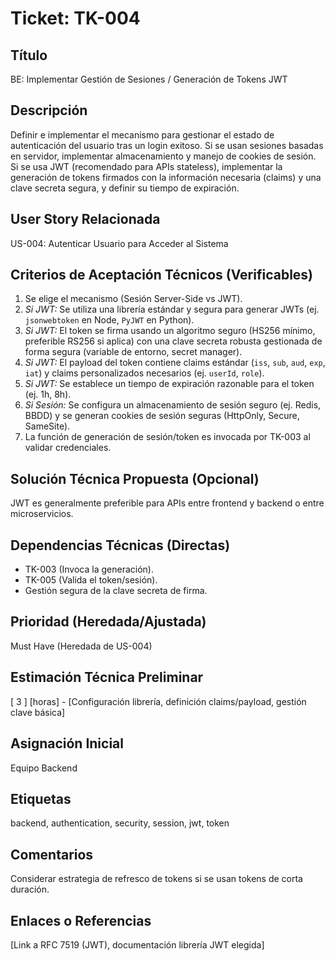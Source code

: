 # Ticket: TK-004

## Título
BE: Implementar Gestión de Sesiones / Generación de Tokens JWT

## Descripción
Definir e implementar el mecanismo para gestionar el estado de autenticación del usuario tras un login exitoso. Si se usan sesiones basadas en servidor, implementar almacenamiento y manejo de cookies de sesión. Si se usa JWT (recomendado para APIs stateless), implementar la generación de tokens firmados con la información necesaria (claims) y una clave secreta segura, y definir su tiempo de expiración.

## User Story Relacionada
US-004: Autenticar Usuario para Acceder al Sistema

## Criterios de Aceptación Técnicos (Verificables)
1.  Se elige el mecanismo (Sesión Server-Side vs JWT).
2.  *Si JWT:* Se utiliza una librería estándar y segura para generar JWTs (ej. `jsonwebtoken` en Node, `PyJWT` en Python).
3.  *Si JWT:* El token se firma usando un algoritmo seguro (HS256 mínimo, preferible RS256 si aplica) con una clave secreta robusta gestionada de forma segura (variable de entorno, secret manager).
4.  *Si JWT:* El payload del token contiene claims estándar (`iss`, `sub`, `aud`, `exp`, `iat`) y claims personalizados necesarios (ej. `userId`, `role`).
5.  *Si JWT:* Se establece un tiempo de expiración razonable para el token (ej. 1h, 8h).
6.  *Si Sesión:* Se configura un almacenamiento de sesión seguro (ej. Redis, BBDD) y se generan cookies de sesión seguras (HttpOnly, Secure, SameSite).
7.  La función de generación de sesión/token es invocada por TK-003 al validar credenciales.

## Solución Técnica Propuesta (Opcional)
JWT es generalmente preferible para APIs entre frontend y backend o entre microservicios.

## Dependencias Técnicas (Directas)
* TK-003 (Invoca la generación).
* TK-005 (Valida el token/sesión).
* Gestión segura de la clave secreta de firma.

## Prioridad (Heredada/Ajustada)
Must Have (Heredada de US-004)

## Estimación Técnica Preliminar
[ 3 ] [horas] - [Configuración librería, definición claims/payload, gestión clave básica]

## Asignación Inicial
Equipo Backend

## Etiquetas
backend, authentication, security, session, jwt, token

## Comentarios
Considerar estrategia de refresco de tokens si se usan tokens de corta duración.

## Enlaces o Referencias
[Link a RFC 7519 (JWT), documentación librería JWT elegida]